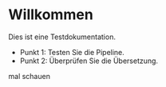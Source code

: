 # Willkommen
Dies ist eine Testdokumentation.
- Punkt 1: Testen Sie die Pipeline.
- Punkt 2: Überprüfen Sie die Übersetzung.

mal schauen
